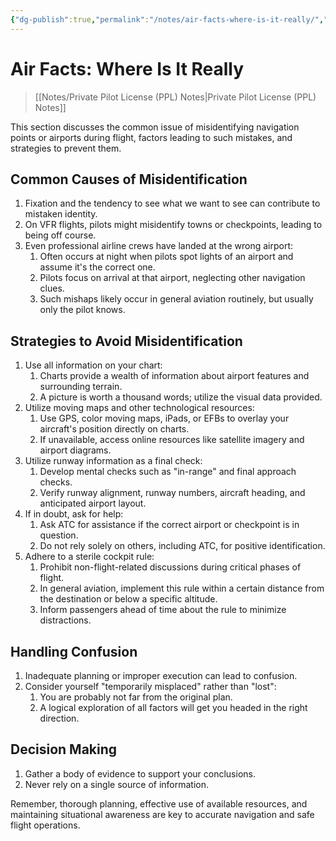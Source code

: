 ```yaml
---
{"dg-publish":true,"permalink":"/notes/air-facts-where-is-it-really/","title":"Air Facts: Where Is It Really","tags":["aviation","classnotes"]}
---
```



# Air Facts: Where Is It Really
> [[Notes/Private Pilot License (PPL) Notes\|Private Pilot License (PPL) Notes]]

This section discusses the common issue of misidentifying navigation points or airports during flight, factors leading to such mistakes, and strategies to prevent them.

## Common Causes of Misidentification

1. Fixation and the tendency to see what we want to see can contribute to mistaken identity.
2. On VFR flights, pilots might misidentify towns or checkpoints, leading to being off course.
3. Even professional airline crews have landed at the wrong airport:
    1. Often occurs at night when pilots spot lights of an airport and assume it's the correct one.
    2. Pilots focus on arrival at that airport, neglecting other navigation clues.
    3. Such mishaps likely occur in general aviation routinely, but usually only the pilot knows.

## Strategies to Avoid Misidentification

1. Use all information on your chart:
    1. Charts provide a wealth of information about airport features and surrounding terrain.
    2. A picture is worth a thousand words; utilize the visual data provided.
2. Utilize moving maps and other technological resources:
    1. Use GPS, color moving maps, iPads, or EFBs to overlay your aircraft's position directly on charts.
    2. If unavailable, access online resources like satellite imagery and airport diagrams.
3. Utilize runway information as a final check:
    1. Develop mental checks such as "in-range" and final approach checks.
    2. Verify runway alignment, runway numbers, aircraft heading, and anticipated airport layout.
4. If in doubt, ask for help:
    1. Ask ATC for assistance if the correct airport or checkpoint is in question.
    2. Do not rely solely on others, including ATC, for positive identification.
5. Adhere to a sterile cockpit rule:
    1. Prohibit non-flight-related discussions during critical phases of flight.
    2. In general aviation, implement this rule within a certain distance from the destination or below a specific altitude.
    3. Inform passengers ahead of time about the rule to minimize distractions.

## Handling Confusion

1. Inadequate planning or improper execution can lead to confusion.
2. Consider yourself "temporarily misplaced" rather than "lost":
    1. You are probably not far from the original plan.
    2. A logical exploration of all factors will get you headed in the right direction.

## Decision Making

1. Gather a body of evidence to support your conclusions.
2. Never rely on a single source of information.

Remember, thorough planning, effective use of available resources, and maintaining situational awareness are key to accurate navigation and safe flight operations.
